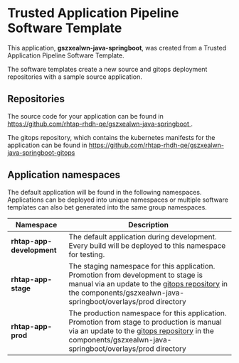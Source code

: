 # Trusted Application Pipeline Software Template

This application, **gszxealwn-java-springboot**, was created from a Trusted Application Pipeline Software Template.

The software templates create a new source and gitops deployment repositories with a sample source application. 

## Repositories

The source code for your application can be found in [https://github.com/rhtap-rhdh-qe/gszxealwn-java-springboot ](https://github.com/rhtap-rhdh-qe/gszxealwn-java-springboot ).
 
The gitops repository, which contains the kubernetes manifests for the application can be found in 
[https://github.com/rhtap-rhdh-qe/gszxealwn-java-springboot-gitops ](https://github.com/rhtap-rhdh-qe/gszxealwn-java-springboot-gitops ) 

## Application namespaces 

The default application will be found in the following namespaces. Applications can be deployed into unique namespaces or multiple software templates can also bet generated into the same group namespaces.  

|  Namespace   |  Description   |  
| -------- | -------- |   
| **rhtap-app-development** | The default application during development. Every build will be deployed to this namespace for testing. | 
| **rhtap-app-stage** | The staging namespace for this application. Promotion from development to stage is manual via an update to the [gitops repository](https://github.com/rhtap-rhdh-qe/gszxealwn-java-springboot-gitops ) in the components/gszxealwn-java-springboot/overlays/prod directory |  
| **rhtap-app-prod** | The production namespace for this application. Promotion from stage to production is manual via an update to the [gitops repository](https://github.com/rhtap-rhdh-qe/gszxealwn-java-springboot-gitops ) in the components/gszxealwn-java-springboot/overlays/prod directory | 
